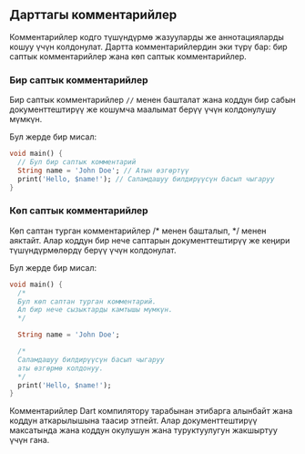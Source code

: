 ## Дарттагы комментарийлер

Комментарийлер кодго түшүндүрмө жазууларды же аннотацияларды кошуу үчүн колдонулат. Дартта комментарийлердин эки түрү бар: бир саптык комментарийлер жана көп саптык комментарийлер.

### Бир саптык комментарийлер

Бир саптык комментарийлер `//` менен башталат жана коддун бир сабын документтештирүү же кошумча маалымат берүү үчүн колдонулушу мүмкүн.

Бул жерде бир мисал:

```dart
void main() {
  // Бул бир саптык комментарий
  String name = 'John Doe'; // Атын өзгөртүү
  print('Hello, $name!'); // Саламдашуу билдирүүсүн басып чыгаруу
}
```

### Көп саптык комментарийлер
Көп саптан турган комментарийлер /* менен башталып, */ менен аяктайт. Алар коддун бир нече саптарын документтештирүү же кеңири түшүндүрмөлөрдү берүү үчүн колдонулат.

Бул жерде бир мисал:
```dart
void main() {
  /*
  Бул көп саптан турган комментарий.
  Ал бир нече сызыктарды камтышы мүмкүн.
  */

  String name = 'John Doe';

  /*
  Саламдашуу билдирүүсүн басып чыгаруу
  аты өзгөрмө колдонуу.
  */
  print('Hello, $name!');
}
```
Комментарийлер Dart компилятору тарабынан этибарга алынбайт жана коддун аткарылышына таасир этпейт. Алар документтештирүү максатында жана коддун окулушун жана туруктуулугун жакшыртуу үчүн гана.
